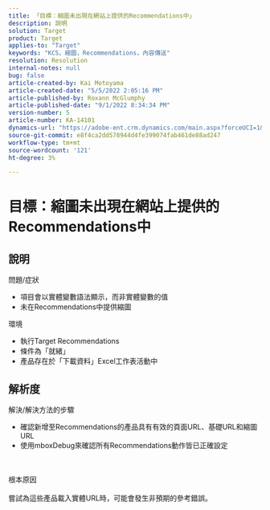 ```yaml
---
title: 「目標：縮圖未出現在網站上提供的Recommendations中」
description: 說明
solution: Target
product: Target
applies-to: "Target"
keywords: "KCS，縮圖，Recommendations，內容傳送"
resolution: Resolution
internal-notes: null
bug: false
article-created-by: Kai Motoyama
article-created-date: "5/5/2022 2:05:16 PM"
article-published-by: Roxann McGlumphy
article-published-date: "9/1/2022 8:34:34 PM"
version-number: 5
article-number: KA-14101
dynamics-url: "https://adobe-ent.crm.dynamics.com/main.aspx?forceUCI=1&pagetype=entityrecord&etn=knowledgearticle&id=4f2d5b63-7ccc-ec11-a7b5-6045bd00d995"
source-git-commit: e8f4ca2dd578944d4fe399074fab461de88ad247
workflow-type: tm+mt
source-wordcount: '121'
ht-degree: 3%

---
```


# 目標：縮圖未出現在網站上提供的Recommendations中

## 說明

問題/症狀<br>
- 項目會以實體變數語法顯示，而非實體變數的值
- 未在Recommendations中提供縮圖

環境
- 執行Target Recommendations
- 條件為「就緒」
- 產品存在於「下載資料」Excel工作表活動中



## 解析度

解決/解決方法的步驟
- 確認新增至Recommendations的產品具有有效的頁面URL、基礎URL和縮圖URL
- 使用mboxDebug來確認所有Recommendations動作皆已正確設定

<br><br>根本原因<br><br>
嘗試為這些產品載入實體URL時，可能會發生非預期的參考錯誤。
